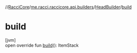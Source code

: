 //[RacciCore](../../../index.md)/[me.racci.raccicore.api.builders](../index.md)/[HeadBuilder](index.md)/[build](build.md)

# build

[jvm]\
open override fun [build](build.md)(): ItemStack
